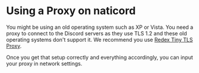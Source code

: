 # Using a Proxy on naticord
You might be using an old operating system such as XP or Vista. You need a proxy to connect to the Discord servers as they use TLS 1.2 and these old operating systems don't support it. We recommend you use [Redex Tiny TLS Proxy](https://github.com/rebexnet/RebexTinyTlsProxy).

Once you get that setup correctly and everything accordingly, you can input your proxy in network settings. 
